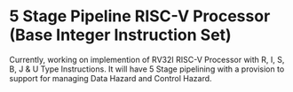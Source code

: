 # 5 Stage Pipeline RISC-V Processor (Base Integer Instruction Set)

Currently, working on implemention of RV32I RISC-V Processor with R, I, S, B, J & U Type Instructions. It will have 5 Stage pipelining with a provision to support for managing Data Hazard and Control Hazard.
